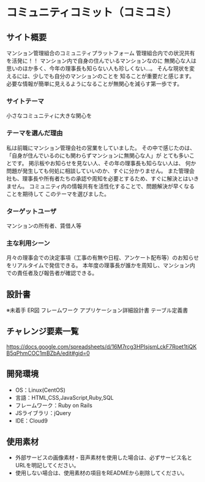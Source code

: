 # コミュニティコミット（コミコミ）

## サイト概要
マンション管理組合のコミュニティプラットフォーム
管理組合内での状況共有を活発に！！
マンション内で自身の住んでいるマンションなのに
無関心な人は思いのほか多く、今年の理事長も知らない人も珍しくない…。
そんな現状を変えるには、少しでも自分のマンションのことを
知ることが重要だと感じます。
必要な情報が簡単に見えるようになることが無関心を減らす第一歩です。

### サイトテーマ
小さなコミュニティに大きな関心を

### テーマを選んだ理由
私は前職にマンション管理会社の営業をしていました。
その中で感じたのは、「自身が住んでいるのにも関わらずマンションに無関心な人」が
とても多いことです。
掲示板やお知らせを見ない人、その年の理事長も知らない人は、
何か問題が発生しても何処に相談していいのか、すぐに分かりません。
また管理会社も、理事長や所有者たちの承認や周知を必要とするため、すぐに解決とはいきません。
コミュニティ内の情報共有を活性化することで、問題解決が早くなることを期待して
このテーマを選びました。


### ターゲットユーザ
マンションの所有者、賃借人等

### 主な利用シーン
月々の理事会での決定事項（工事の有無や日程、アンケート配布等）のお知らせをリアルタイムで発信できる。
本年度の理事長が誰かを周知し、マンション内での責任者及び報告者が確認できる。

## 設計書
※未着手
ER図
フレームワーク
アプリケーション詳細設計書
テーブル定義書

## チャレンジ要素一覧
https://docs.google.com/spreadsheets/d/16M7rcg3HPIsjsmLckF7Roet1tiQKB5qPhmCOC1mBZbA/edit#gid=0

## 開発環境
- OS：Linux(CentOS)
- 言語：HTML,CSS,JavaScript,Ruby,SQL
- フレームワーク：Ruby on Rails
- JSライブラリ：jQuery
- IDE：Cloud9

## 使用素材
- 外部サービスの画像素材・音声素材を使用した場合は、必ずサービス名とURLを明記してください。
- 使用しない場合は、使用素材の項目をREADMEから削除してください。